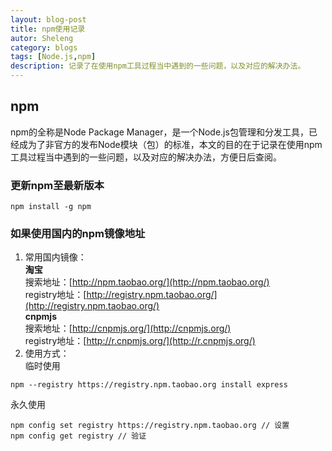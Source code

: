 ```yaml
---
layout: blog-post
title: npm使用记录
autor: Sheleng
category: blogs
tags: [Node.js,npm]
description: 记录了在使用npm工具过程当中遇到的一些问题，以及对应的解决办法。
---
```

## npm
npm的全称是Node Package Manager，是一个Node.js包管理和分发工具，已经成为了非官方的发布Node模块（包）的标准，本文的目的在于记录在使用npm工具过程当中遇到的一些问题，以及对应的解决办法，方便日后查阅。

### 更新npm至最新版本 
```
npm install -g npm
``` 

### 如果使用国内的npm镜像地址
1. 常用国内镜像：  
**淘宝**    
搜索地址：[http://npm.taobao.org/](http://npm.taobao.org/)  
registry地址：[http://registry.npm.taobao.org/](http://registry.npm.taobao.org/)   
**cnpmjs**   
搜索地址：[http://cnpmjs.org/](http://cnpmjs.org/)   
registry地址：[http://r.cnpmjs.org/](http://r.cnpmjs.org/)   
2. 使用方式：   
临时使用  
```
npm --registry https://registry.npm.taobao.org install express
```
永久使用   
```
npm config set registry https://registry.npm.taobao.org // 设置
npm config get registry // 验证 
```